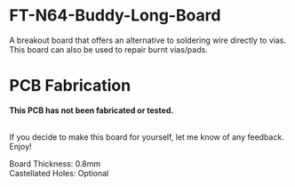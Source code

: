 # FT-N64-Buddy-Long-Board
A breakout board that offers an alternative to soldering wire directly to vias. This board can also be used to repair burnt vias/pads.

# PCB Fabrication
<b>This PCB has not been fabricated or tested.</b> 

<br>If you decide to make this board for yourself, let me know of any feedback. Enjoy!<br>

Board Thickness: 0.8mm<br>
Castellated Holes: Optional

